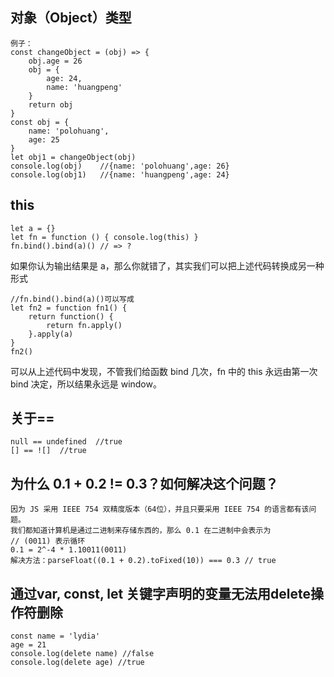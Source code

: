<!--
 * @Date: 2019-10-25 19:12:58
 * @LastEditors: PoloHuang
 * @LastEditTime: 2020-07-29 10:51:46
--> 
## 对象（Object）类型
```
例子：
const changeObject = (obj) => {
    obj.age = 26
    obj = {
        age: 24,
        name: 'huangpeng'
    }
    return obj
}
const obj = {
    name: 'polohuang',
    age: 25
}
let obj1 = changeObject(obj)
console.log(obj)    //{name: 'polohuang',age: 26}
console.log(obj1)   //{name: 'huangpeng',age: 24}
```
## this
```
let a = {}
let fn = function () { console.log(this) }
fn.bind().bind(a)() // => ?
```
如果你认为输出结果是 a，那么你就错了，其实我们可以把上述代码转换成另一种形式
```
//fn.bind().bind(a)()可以写成
let fn2 = function fn1() {
    return function() {
        return fn.apply()
    }.apply(a)
}
fn2()
```
可以从上述代码中发现，不管我们给函数 bind 几次，fn 中的 this 永远由第一次 bind 决定，所以结果永远是 window。
## 关于==
```
null == undefined  //true
[] == ![]  //true
```
## 为什么 0.1 + 0.2 != 0.3？如何解决这个问题？
```
因为 JS 采用 IEEE 754 双精度版本（64位），并且只要采用 IEEE 754 的语言都有该问题。
我们都知道计算机是通过二进制来存储东西的，那么 0.1 在二进制中会表示为
// (0011) 表示循环
0.1 = 2^-4 * 1.10011(0011)
解决方法：parseFloat((0.1 + 0.2).toFixed(10)) === 0.3 // true
```
## 通过var, const, let 关键字声明的变量无法用delete操作符删除
```
const name = 'lydia'
age = 21
console.log(delete name) //false
console.log(delete age)	//true
```